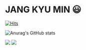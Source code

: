 # JANG KYU MIN :smiley:

[![Hits](https://hits.seeyoufarm.com/api/count/incr/badge.svg?url=https%3A%2F%2Fgithub.com%2FJangKyumin&count_bg=%231EBDDE&title_bg=%23555555&icon=&icon_color=%23E7E7E7&title=hits&edge_flat=false)](https://hits.seeyoufarm.com)

![Anurag's GitHub stats](https://github-readme-stats.vercel.app/api?username=JangKyumin&show_icons=true&theme=radical)

<img src="https://img.shields.io/badge/Python-3776AB?style=flat&logo=Python&logoColor=white"> <img src="https://img.shields.io/badge/Java-007396?style=flat&logo=Java&logoColor=white">
